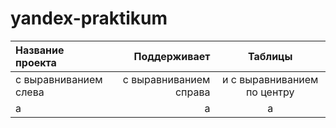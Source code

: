 # yandex-praktikum

| Название проекта| Поддерживает | Таблицы |
| :-------------------- | ---------------------: |:---------------------------:|
| с выравниванием слева | с выравниванием справа | и с выравниванием по центру |
|    а                  |            а           |           а                 |
